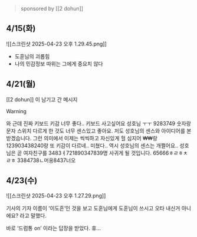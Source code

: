 
> sponsored by [[2 dohun]]

## 4/15(화)
![[스크린샷 2025-04-23 오후 1.29.45.png]]
- 도훈님의 괴롭힘
- 나의 민감정보 따위는 그에게 중요치 않다

## 4/21(월)
[[2 dohun]] 이 남기고 간 메시지 
> [!warning] 
> 와 근데 진짜 키보드 키감 너무 좋다.. 키보드 사고싶어요 성호님 ㅜㅜ 9283749 숫자랑 문자 스위치 다르게 한 것도 너무 센스있고 좋아요. 저도 성호님의 센스와 아이디어를 본받겠습니다. 그런 의미에서 이제는 씩씩하고 자신있게 헐 심지어 ₩₩랑 123903438240랑 또 키감이 다르네.. 미쳤다.. 역시 성호님의 센스는 개쩔어요.. 성호님은 곧 여자친구를 3483ㅕ721890347839명 사귀게 될 것입니다. 65666ㅎㄹㅎㅊㄹㅎ  3384738ㄴ머옹8437너오

## 4/23(수)
![[스크린샷 2025-04-23 오후 1.27.29.png]]

기사의 기자 이름이 ‘이도흔’인 것을 보고 
도훈님에게 도훈님이 쓰시고 오타 내신거 아니에요? 라고 말했다. 

바로 ‘드럼통 on’ 이라는 답장을 받았다. 
휴…
